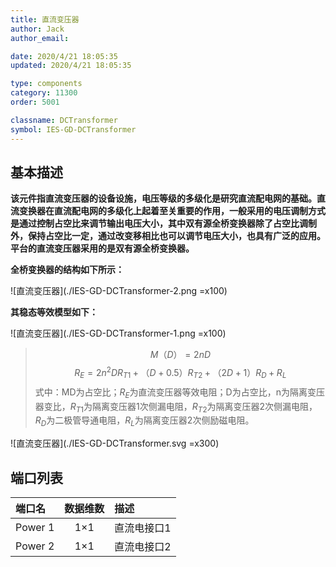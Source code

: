 ```yaml
---
title: 直流变压器
author: Jack
author_email:

date: 2020/4/21 18:05:35
updated: 2020/4/21 18:05:35

type: components
category: 11300
order: 5001

classname: DCTransformer
symbol: IES-GD-DCTransformer
---
```

## 基本描述

**该元件指直流变压器的设备设施，电压等级的多级化是研究直流配电网的基础。直流变换器在直流配电网的多级化上起着至关重要的作用，一般采用的电压调制方式是通过控制占空比来调节输出电压大小，其中双有源全桥变换器除了占空比调制外，保持占空比一定，通过改变移相比也可以调节电压大小，也具有广泛的应用。平台的直流变压器采用的是双有源全桥变换器。**

 **全桥变换器的结构如下所示：**

 ![直流变压器](./IES-GD-DCTransformer-2.png =x100)

**其稳态等效模型如下：**

![直流变压器](./IES-GD-DCTransformer-1.png =x100)

> $$M{（D）} = 2nD$$
> $$R_{E} = 2n^{2}DR_{T1} + {（{D + 0.5}）}R_{T2} + {（{2D + 1}）}R_{D} + R_{L}$$
> 式中：MD为占空比；$R_E$为直流变压器等效电阻；D为占空比，n为隔离变压器变比，$R_{T1}$为隔离变压器1次侧漏电阻，$R_{T2}$为隔离变压器2次侧漏电阻，$R_D$为二极管导通电阻，$R_L$为隔离变压器2次侧励磁电阻。

![直流变压器](./IES-GD-DCTransformer.svg =x300)

## 端口列表
| 端口名 | 数据维数 | 描述 |
| :--- | :--:  | :--- |
|  Power 1 | 1×1  | 直流电接口1  |
|  Power 2 | 1×1  | 直流电接口2  |
